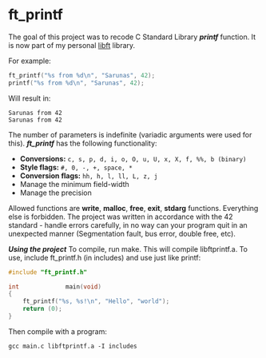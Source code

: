 # ft_printf

The goal of this project was to recode C Standard Library ***printf*** function. It is now part of my personal [libft](https://github.com/sharvas/libft) library.

For example:
```c
ft_printf("%s from %d\n", "Sarunas", 42);
printf("%s from %d\n", "Sarunas", 42);
```

Will result in:
```
Sarunas from 42
Sarunas from 42
```

The number of parameters is indefinite (variadic arguments were used for this). ***ft_printf*** has the following functionality:

* **Conversions:** ```c, s, p, d, i, o, O, u, U, x, X, f, %%, b (binary)```
* **Style flags:** ```#, 0, -, +, space, *```
* **Conversion flags:** ```hh, h, l, ll, L, z, j```
* Manage the minimum field-width
* Manage the precision

Allowed functions are **write**, **malloc**, **free**, **exit**, **stdarg** functions. Everything else is forbidden. The project was written in accordance with the 42 standard - handle errors carefully,  in no way can your program quit in an unexpected manner (Segmentation fault, bus error, double free, etc).

***Using the project***
To compile, run make. This will compile libftprintf.a. To use, include ft_printf.h (in includes) and use just like printf:

```c
#include "ft_printf.h"

int				main(void)
{
	ft_printf("%s, %s!\n", "Hello", "world");
	return (0);
}
```
Then compile with a program:
```
gcc main.c libftprintf.a -I includes
```
<!--stackedit_data:
eyJoaXN0b3J5IjpbOTE1MjI4MzIsMjQ5NDk2Njg4XX0=
-->